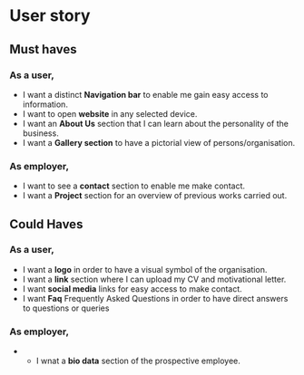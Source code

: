 # User story

## Must haves
### As a user,
- I want a distinct **Navigation bar** to enable me gain easy access to information.
- I want to open **website** in any selected device.
- I want an **About Us** section that I can learn about the personality of the business.
- I want a **Gallery section** to have a pictorial view of persons/organisation.

### As employer,
- I want to see a **contact** section to enable me make contact. 
- I want a **Project** section for an overview of previous works carried out.

## Could Haves
### As a user,
- I want a **logo** in order to have a visual symbol of the organisation.
- I want a **link** section where I can upload my CV and motivational letter.
- I want **social media** links for easy access to make contact.
- I want **Faq** Frequently Asked Questions in order to have direct answers to questions or queries 

### As employer,
- - I wnat a **bio data** section of the prospective employee.
